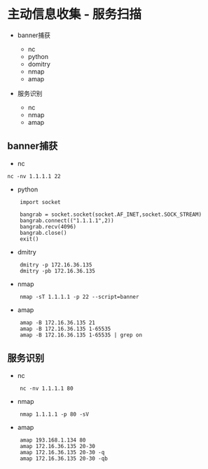 
# 主动信息收集 - 服务扫描

* banner捕获
    - nc
    - python
    - domitry
    - nmap
    - amap
    

* 服务识别
    - nc
    - nmap
    - amap
    

## banner捕获

* nc
```sbtshell
nc -nv 1.1.1.1 22
```

* python
```sbtshell
    import socket 
    
    bangrab = socket.socket(socket.AF_INET,socket.SOCK_STREAM)
    bangrab.connect(("1.1.1.1",2))
    bangrab.recv(4096)
    bangrab.close()
    exit()
```

* dmitry
```sbtshell
    dmitry -p 172.16.36.135
    dmitry -pb 172.16.36.135
```

* nmap
```sbtshell
    nmap -sT 1.1.1.1 -p 22 --script=banner 
```

* amap
```sbtshell
    amap -B 172.16.36.135 21
    amap -B 172.16.36.135 1-65535
    amap -B 172.16.36.135 1-65535 | grep on 
``` 

## 服务识别

* nc
```sbtshell
    nc -nv 1.1.1.1 80
```

* nmap
```sbtshell
    nmap 1.1.1.1 -p 80 -sV 
```

* amap
```sbtshell
    amap 193.168.1.134 80
    amap 172.16.36.135 20-30
    amap 172.16.36.135 20-30 -q
    amap 172.16.36.135 20-30 -qb
```
